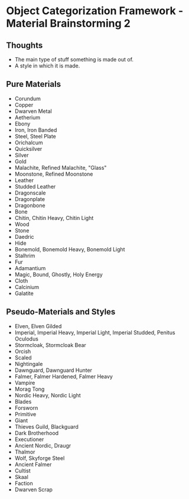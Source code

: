 # Object Categorization Framework - Material Brainstorming 2

## Thoughts

- The main type of stuff something is made out of.
- A style in which it is made.

## Pure Materials

- Corundum
- Copper
- Dwarven Metal
- Aetherium
- Ebony
- Iron, Iron Banded
- Steel, Steel Plate
- Orichalcum
- Quicksilver
- Silver
- Gold
- Malachite, Refined Malachite, "Glass"
- Moonstone, Refined Moonstone
- Leather
- Studded Leather
- Dragonscale
- Dragonplate
- Dragonbone
- Bone
- Chitin, Chitin Heavy, Chitin Light
- Wood
- Stone
- Daedric
- Hide
- Bonemold, Bonemold Heavy, Bonemold Light
- Stalhrim
- Fur
- Adamantium
- Magic, Bound, Ghostly, Holy Energy
- Cloth
- Calcinium
- Galatite

## Pseudo-Materials and Styles

- Elven, Elven Gilded
- Imperial, Imperial Heavy, Imperial Light, Imperial Studded, Penitus Oculodus
- Stormcloak, Stormcloak Bear
- Orcish
- Scaled
- Nightingale
- Dawnguard, Dawnguard Hunter
- Falmer, Falmer Hardened, Falmer Heavy
- Vampire
- Morag Tong
- Nordic Heavy, Nordic Light
- Blades
- Forsworn
- Primitive
- Giant
- Thieves Guild, Blackguard
- Dark Brotherhood
- Executioner
- Ancient Nordic, Draugr
- Thalmor
- Wolf, Skyforge Steel
- Ancient Falmer
- Cultist
- Skaal
- Faction
- Dwarven Scrap
